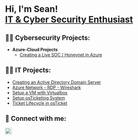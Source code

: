 <h1>Hi, I'm Sean! <br/><a href="">IT & Cyber Security Enthusiast</a>

<h2>👨‍💻 Cybersecurity Projects:</h2>

- <b>Azure-Cloud Projects</b>
  - [Creating a Live SOC / Honeynet in Azure](https://github.com/seanmarqueling/Azure-SOC-Honeynet/blob/main/README.md)
 
<h2>👨‍💻 IT Projects:</h2>

- [Creating an Active Directory Domain Server](https://github.com/seanmarqueling/Active-Directory/blob/main/README.md)
- [Azure Network - RDP - Wireshark](https://github.com/seanmarqueling/Azure-Networking-and-RDP/blob/main/README.md)
- [Setup a VM with Virtualbox](https://github.com/seanmarqueling/Windows-os-Virtual-Box/blob/main/README.md)
- [Setup osTicketing System](https://github.com/seanmarqueling/OS-Ticket-System/blob/main/README.md)
- [Ticket Lifecycle in osTicket](https://github.com/seanmarqueling/Tickets-and-Tickets-Lifecycle/blob/main/README.md)

<h2> 🤳 Connect with me:</h2>

[<img align="left" alt="JoshMadakor | LinkedIn" width="22px" src="https://cdn.jsdelivr.net/npm/simple-icons@v3/icons/linkedin.svg" />][linkedin]

[linkedin]: https://www.linkedin.com/in/sean-marqueling-873065125/

<!--
**joshmadakor1/joshmadakor1** is a ✨ _special_ ✨ repository because its `README.md` (this file) appears on your GitHub profile.

Here are some ideas to get you started:

- 🔭 I’m currently working on ...
- 🌱 I’m currently learning ...
- 👯 I’m looking to collaborate on ...
- 🤔 I’m looking for help with ...
- 💬 Ask me about ...
- 📫 How to reach me: ...
- 😄 Pronouns: ...
- ⚡ Fun fact: ...
-->
